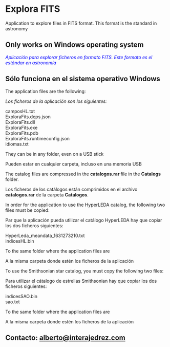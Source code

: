 # Explora FITS
 Application to explore files in FITS format. This format is the standard in astronomy
## Only works on Windows operating system

 <span style="color:blue"><em>Aplicación para explorar ficheros en formato FITS. Este formato es el estándar en astronomía</em></span>
## Sólo funciona en el sistema operativo Windows

<p>The application files are the following: </p>
<p><em>Los ficheros de la aplicación son los siguientes:</em></p>
<p>camposHL.txt<br>
ExploraFits.deps.json<br>
ExploraFits.dll<br>
ExploraFits.exe<br>
ExploraFits.pdb<br>
ExploraFits.runtimeconfig.json<br>
idiomas.txt</p>
<p>They can be in any folder, even on a USB stick </p>
<p>Pueden estar en cualquier carpeta, incluso en una memoria USB</p>

<p>The catalog files are compressed in the <strong> catalogos.rar </strong> file in the <strong> Catalogs </strong> folder. </p>
<p>Los ficheros de los catálogos están comprimidos en el archivo <strong>catalogos.rar</strong> de la carpeta <strong>Catalogos</strong>.</p>

<p> In order for the application to use the HyperLEDA catalog, the following two files must be copied: </p>
<p>Par que la aplicación pueda utilizar el catálogo HyperLEDA hay que copiar los dos ficheros siguientes:</p>
<p>HyperLeda_meandata_1631273210.txt<br>
indicesHL.bin</p>
<p>To the same folder where the application files are </p>
<p>A la misma carpeta donde estén los ficheros de la aplicación</p>

<p>To use the Smithsonian star catalog, you must copy the following two files: </p>
<p>Para utilizar el cátalogo de estrellas Smithsonian hay que copiar los dos ficheros siguientes:</p>
<p>indicesSAO.bin<br>
sao.txt</p>
<p> To the same folder where the application files are </p>
<p>A la misma carpeta donde estén los ficheros de la aplicación</p>

## Contacto: alberto@interajedrez.com
